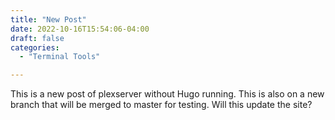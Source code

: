 ```yaml
---
title: "New Post"
date: 2022-10-16T15:54:06-04:00
draft: false
categories:
  - "Terminal Tools"

---
```


This is a new post of plexserver without Hugo running.  This is also on a new branch that will be merged to master for testing. Will this update the site?
